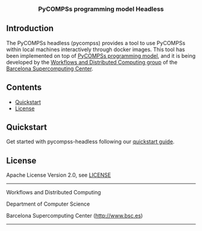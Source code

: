 
<h3 align="center">PyCOMPSs programming model Headless</h3>

## Introduction

The PyCOMPSs headless (pycompss) provides a tool to use PyCOMPSs within local machines interactively through docker images.
This tool has been implemented on top of [PyCOMPSs programming model](http://compss.bsc.es), and it is being developed by the [Workflows and Distributed Computing group](https://github.com/bsc-wdc) of the [Barcelona Supercomputing Center](https://www.bsc.es/).

## Contents

- [Quickstart](#quickstart)
- [License](#license)

## Quickstart

Get started with pycompss-headless following our [quickstart guide](./QUICKSTART.md).


## License

Apache License Version 2.0, see [LICENSE](LICENSE)


***********************
Workflows and Distributed Computing

Department of Computer Science

Barcelona Supercomputing Center (http://www.bsc.es)
************************
